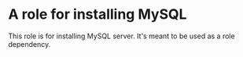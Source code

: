 # A role for installing MySQL

This role is for installing MySQL server. It's meant to be used as a role
dependency.
